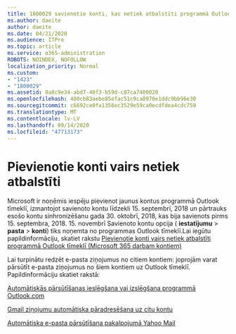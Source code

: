 ```yaml
---
title: 1800029 savienotie konti, kas netiek atbalstīti programmā Outlook tīmeklī
ms.author: daeite
author: daeite
ms.date: 04/21/2020
ms.audience: ITPro
ms.topic: article
ms.service: o365-administration
ROBOTS: NOINDEX, NOFOLLOW
localization_priority: Normal
ms.custom:
- "1423"
- "1800029"
ms.assetid: 8a8c9e34-abd7-40f3-b59d-c87ca7400020
ms.openlocfilehash: 480cb83aebe85efac51c9ca8970e1ddc9bb96e30
ms.sourcegitcommit: c6692ce0fa1358ec3529e59ca0ecdfdea4cdc759
ms.translationtype: MT
ms.contentlocale: lv-LV
ms.lasthandoff: 09/14/2020
ms.locfileid: "47713173"
---
```

# <a name="connected-accounts-are-no-longer-supported"></a>Pievienotie konti vairs netiek atbalstīti

Microsoft ir noņēmis iespēju pievienot jaunus kontus programmā Outlook tīmeklī, izmantojot savienoto kontu līdzekli 15. septembrī, 2018 un pārtrauks esošo kontu sinhronizēšanu gada 30. oktobrī, 2018, kas bija savienots pirms 15. septembra, 2018. 15. novembrī Savienoto kontu opcija ( **iestatījumu** \> **pasta** \> **konti**) tiks noņemta no programmas Outlook tīmeklī.Lai iegūtu papildinformāciju, skatiet rakstu [Pievienotie konti vairs netiek atbalstīti programmā Outlook tīmeklī (Microsoft 365 darbam kontiem)](https://support.office.com/article/Connected-accounts-is-no-longer-supported-in-Outlook-on-the-web-Office-365-for-business-accounts-5cc526bf-e928-4a99-8b9f-5e089df7d887)
  
Lai turpinātu redzēt e-pasta ziņojumus no citiem kontiem: joprojām varat pārsūtīt e-pasta ziņojumus no šiem kontiem uz Outlook tīmeklī. Papildinformāciju skatiet rakstā:
  
[Automātiskās pārsūtīšanas ieslēgšana vai izslēgšana programmā Outlook.com](https://go.microsoft.com/fwlink/?linkid=2038346)
  
[Gmail ziņojumu automātiska pāradresēšana uz citu kontu](https://aka.ms/forward-gmail-messages)
  
[Automātiska e-pasta pārsūtīšana pakalpojumā Yahoo Mail](https://aka.ms/yahoo-email-forwarding)
  